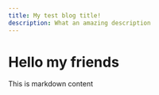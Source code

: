 ```yaml
---
title: My test blog title!
description: What an amazing description
---
```


# Hello my friends

This is markdown content
